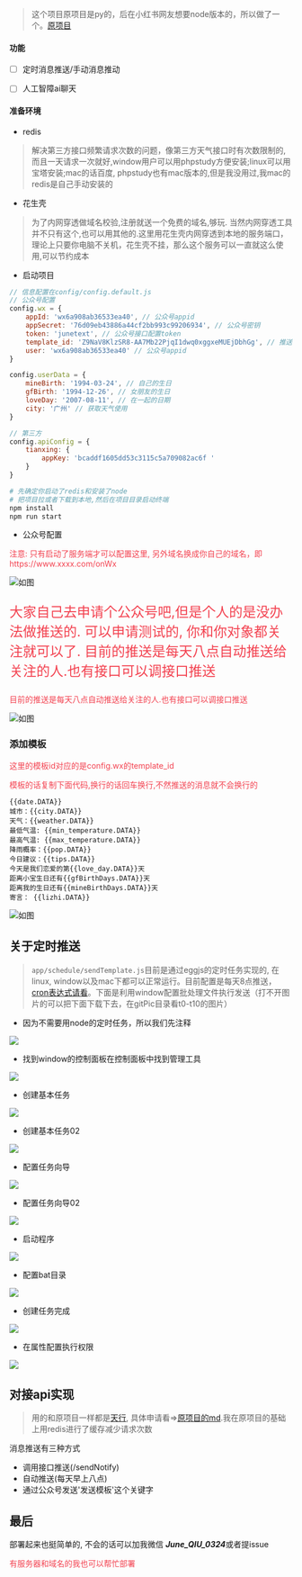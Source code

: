 
> 这个项目原项目是py的，后在小红书网友想要node版本的，所以做了一个。[原项目](https://github.com/erwanjun/weixin_tuisong)

#### 功能
- [ ] 定时消息推送/手动消息推动
- [ ] 人工智障ai聊天


#### 准备环境
+ redis
> 解决第三方接口频繁请求次数的问题，像第三方天气接口时有次数限制的, 而且一天请求一次就好,window用户可以用phpstudy方便安装;linux可以用宝塔安装;mac的话百度, phpstudy也有mac版本的,但是我没用过,我mac的redis是自己手动安装的
+ 花生壳
> 为了内网穿透做域名校验,注册就送一个免费的域名,够玩. 当然内网穿透工具并不只有这个,也可以用其他的.这里用花生壳内网穿透到本地的服务端口，理论上只要你电脑不关机，花生壳不挂，那么这个服务可以一直就这么使用,可以节约成本
+ 启动项目

```javascript
// 信息配置在config/config.default.js
// 公众号配置
config.wx = {
    appId: 'wx6a908ab36533ea40', // 公众号appid
    appSecret: '76d09eb43886a44cf2bb993c99206934', // 公众号密钥
    token: 'junetext', // 公众号接口配置token
    template_id: 'Z9NaV8KlzSR8-AA7Mb22PjqI1dwq0xggxeMUEjDbhGg', // 推送的模板id
    user: 'wx6a908ab36533ea40' // 公众号appid
}

config.userData = {
    mineBirth: '1994-03-24', // 自己的生日
    gfBirth: '1994-12-26', // 女朋友的生日
    loveDay: '2007-08-11', // 在一起的日期
    city: '广州' // 获取天气使用
}

// 第三方
config.apiConfig = {
    tianxing: {
        appKey: 'bcaddf1605dd53c3115c5a709082ac6f '
    }
}
```
```bash
# 先确定你启动了redis和安装了node
# 把项目拉或者下载到本地,然后在项目目录启动终端
npm install 
npm run start
```
+ 公众号配置
<p style="color: #f34250;">注意: 只有启动了服务端才可以配置这里, 另外域名换成你自己的域名，即https://www.xxxx.com/onWx</p>

![如图](./gitPic/wxConfig.jpg)

<p style="color: #f34250;font-size: 24px;">大家自己去申请个公众号吧,但是个人的是没办法做推送的. 可以申请测试的, 你和你对象都关注就可以了. 目前的推送是每天八点自动推送给关注的人.也有接口可以调接口推送</p>
<p style="color: #f34250;">目前的推送是每天八点自动推送给关注的人.也有接口可以调接口推送</p>

![如图](./gitPic/qrcode.jpg)

### 添加模板
<p style="color: #f34250;">这里的模板id对应的是config.wx的template_id</p>
<p style="color: #f34250;">模板的话复制下面代码,换行的话回车换行,不然推送的消息就不会换行的</p>

```
{{date.DATA}}
城市：{{city.DATA}}
天气：{{weather.DATA}}
最低气温: {{min_temperature.DATA}}
最高气温: {{max_temperature.DATA}}
降雨概率：{{pop.DATA}}
今日建议：{{tips.DATA}}
今天是我们恋爱的第{{love_day.DATA}}天
距离小宝生日还有{{gfBirthDays.DATA}}天
距离我的生日还有{{mineBirthDays.DATA}}天
寄言： {{lizhi.DATA}}
```

![如图](./gitPic/template.jpg)

## 关于定时推送
> `app/schedule/sendTemplate.js`目前是通过eggjs的定时任务实现的, 在linux, window以及mac下都可以正常运行。目前配置是每天8点推送，[cron表达式请看](http://cron.ciding.cc/)。下面是利用window配置批处理文件执行发送（打不开图片的可以把下面下载下去，在gitPic目录看t0-t10的图片）

+ 因为不需要用node的定时任务，所以我们先注释

![](./gitPic/t0.jpg)

+ 找到window的控制面板在控制面板中找到管理工具

![](./gitPic/t1.jpg)

+ 创建基本任务

![](./gitPic/t3.jpg)

+ 创建基本任务02

![](./gitPic/t4.jpg)

+ 配置任务向导

![](./gitPic/t5.jpg)

+ 配置任务向导02

![](./gitPic/t6.jpg)

+ 启动程序

![](./gitPic/t7.jpg)

+ 配置bat目录

![](./gitPic/t8.jpg)

+ 创建任务完成

![](./gitPic/t9.jpg)

+ 在属性配置执行权限

![](./gitPic/t10.jpg)

## 对接api实现
> 用的和原项目一样都是[天行](第三方用的都是https://www.tianapi.com/), 具体申请看=>[原项目的md](https://github.com/erwanjun/weixin_tuisong).我在原项目的基础上用redis进行了缓存减少请求次数

消息推送有三种方式
+ 调用接口推送(/sendNotify)
+ 自动推送(每天早上八点)
+ 通过公众号发送'发送模板'这个关键字


## 最后
部署起来也挺简单的, 不会的话可以加我微信 ***June_QIU_0324***或者提issue
<p style="color: #f34250;">有服务器和域名的我也可以帮忙部署</p>